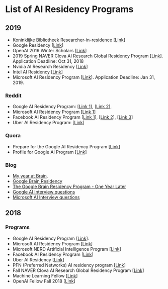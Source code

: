 # List of AI Residency Programs

## 2019

- Koninklijke Bibliotheek Researcher-in-residence [[Link](https://www.kb.nl/organisatie/vacatures-en-stages/researcher-in-residence)]
- Google Residency [[Link](https://ai.google/research/join-us/ai-residency/)]
- OpenAI 2019 Winter Scholars [[Link](https://blog.openai.com/openai-scholars-2019/)]
- 2019 Spring NAVER Clova AI Research Global Residency Program [[Link](https://clova.ai/en/research/careers.html)]. Application Deadline: Oct 31, 2018
- Nvidia AI Research Residency [[Link](https://research.nvidia.com/research-residency)]
- Intel AI Residency [[Link](https://ai.intel.com/research-programs/)]
- Microsoft AI Residency Program [[Link](https://www.microsoft.com/en-us/research/academic-program/microsoft-ai-residency-program/)]. Application Deadline: Jan 31, 2019.


### Reddit

- Google AI Residency Program: [[Link 1](https://www.reddit.com/r/MachineLearning/comments/7rajic/d_anyone_heard_back_from_google_ai_residency/)],
[[Link 2](https://www.reddit.com/r/MachineLearning/comments/690ixs/d_google_brain_residency_requirements_and/)],
- Microsoft AI Residency Program [[Link 1](https://www.reddit.com/r/MachineLearning/comments/7u2a19/news_microsoft_ai_residency/)]
- Facebook AI Residency Program [[Link 1](https://www.reddit.com/r/MachineLearning/comments/7w5unr/d_has_anybody_heard_back_from_facebook_ai/)],
[[Link 2](https://www.reddit.com/r/MachineLearning/comments/7xxng0/d_anyone_hear_back_from_facebook_ai_research_fair/)],
[[Link 3](https://www.reddit.com/r/MachineLearning/comments/7t9y9f/discussion_facebook_ai_residency_closed_early/)]
- Uber AI Residency Program: [[Link](https://www.reddit.com/r/MachineLearning/comments/7yycov/d_introducing_the_uber_ai_residency/)]

### Quora

- Prepare for the Google AI Residency Program [[Link](https://www.quora.com/How-should-I-prepare-for-the-interview-of-Google-Brain-Residency-program-in-terms-of-number-of-rounds-of-interview-topics-for-which-I-should-prepare-and-a-typical-profile-required-to-increase-the-chance-of-being-selected)]
- Profile for Google AI Program [[Link](https://www.quora.com/Has-anyone-been-accepted-to-the-Google-Brain-Residency-Program-What-was-your-profile-when-you-applied)]

### Blog

- [My year at Brain](http://colinraffel.com/blog/my-year-at-brain.html).
- [Google Brain Residency](http://tinyclouds.org/residency/)
- [The Google Brain Residency Program - One Year Later](https://research.googleblog.com/2017/07/the-google-brain-residency-program-one.html)
- [Google AI Interview questions](https://medium.com/acing-ai/google-ai-interview-questions-acing-the-ai-interview-1791ad7dc3ae)
- [Microsoft AI Interview questions](https://medium.com/acing-ai/microsoft-ai-interview-questions-acing-the-ai-interview-be6972f790ea)

## 2018

### Programs

- Google AI Residency Program [[Link](https://research.google.com/teams/brain/residency/)].
- Microsoft AI Residency Program [[Link](https://www.microsoft.com/en-us/research/academic-program/microsoft-ai-residency-program/)]
- Microsoft NERD Artificial Intelligence Program [[Link](http://microsoftnewengland.com/nerdAI/)]
- Facebook AI Residency Program [[Link](https://research.fb.com/programs/facebook-ai-research-residency-program/)]
- Uber AI Residency [[Link](https://eng.uber.com/uber-ai-residency/)]
- PFN (Preferred Networks) AI residency program [[Link](https://www.preferred-networks.jp/en/news/residency-program2018-2019tokyo)]
- Fall NAVER Clova AI Research Global Residency Program [[Link](https://clova.ai/m/en/research/careers.html)]
- Machine Learning Fellow [[Link](https://jobs.lever.co/openai/54ddfefe-6483-4bba-a828-11a156eae7eb)]
- OpenAI Fellow Fall 2018 [[Link](https://blog.openai.com/openai-fellows/)]
